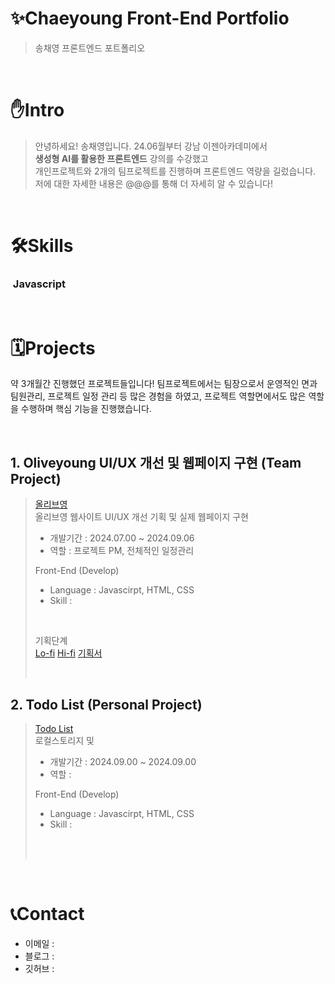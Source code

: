 
# ✨Chaeyoung Front-End Portfolio
> 송채영 프론트엔드 포트폴리오

<br/>

# ✋Intro
> 안녕하세요! 송채영입니다.
> 24.06월부터 강남 이젠아카데미에서 <br/>
> **생성형 AI를 활용한 프론트엔드** 강의를 수강했고 <br/>
> 개인프로젝트와 2개의 팀프로젝트를 진행하며 프론트엔드 역량을 길렀습니다. <br/>
> 저에 대한 자세한 내용은 @@@를 통해 더 자세히 알 수 있습니다! <br/>

<br/>

# 🛠️Skills

### <img src=""> Javascript


<br/>

# 🗓️Projects
약 3개월간 진행했던 프로젝트들입니다!
팀프로젝트에서는 팀장으로서 운영적인 면과 팀원관리, 프로젝트 일정 관리 등 많은 경험을 하였고,
프로젝트 역할면에서도 많은 역할을 수행하며 핵심 기능을 진행했습니다.

<br/>

## 1. Oliveyoung UI/UX 개선 및 웹페이지 구현 (Team Project)
>  <a href="">올리브영</a> <br/>
> 올리브영 웹사이트 UI/UX 개선 기획 및 실제 웹페이지 구현 
> - 개발기간 : 2024.07.00 ~ 2024.09.06
> - 역할 : 프로젝트 PM, 전체적인 일정관리
>
> Front-End (Develop)
> - Language : Javascirpt, HTML, CSS
> - Skill : 
>  <br/>
>
> 기획단계 <br/>
> <a href="">Lo-fi</a> 
> <a href="">Hi-fi</a> 
> <a href="">기획서</a>
>
> <br/>

## 2. Todo List (Personal Project)
>  <a href="">Todo List</a> <br/>
> 로컬스토리지 및 
> - 개발기간 : 2024.09.00 ~ 2024.09.00
> - 역할 : 
>
> Front-End (Develop)
> - Language : Javascirpt, HTML, CSS
> - Skill : 
>  <br/>
>
>
> <br/>



<br/>

# 📞Contact
- 이메일 :
- 블로그 :
- 깃허브 :
